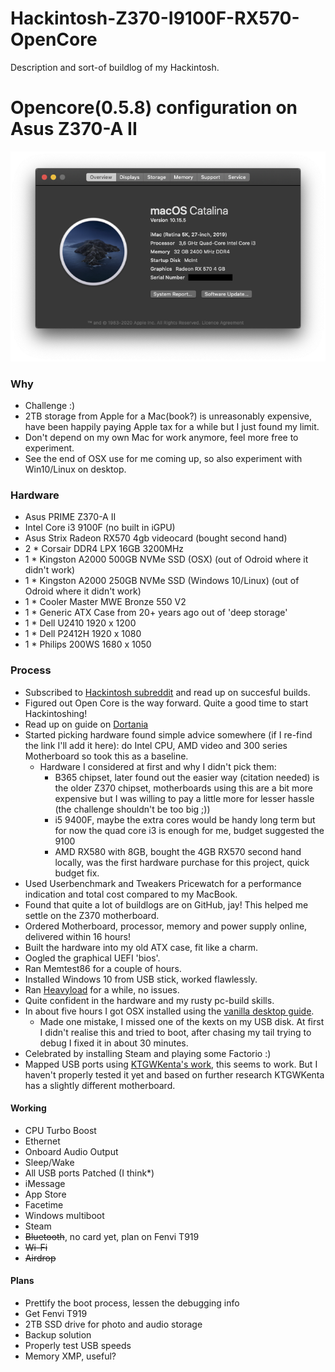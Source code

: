 # Hackintosh-Z370-I9100F-RX570-OpenCore
Description and sort-of buildlog of my Hackintosh.

# Opencore(0.5.8) configuration on Asus Z370-A II

![About My Mac](about.png)

### Why
- Challenge :)
- 2TB storage from Apple for a Mac(book?) is unreasonably expensive, have been happily paying Apple tax for a while but I just found my limit.
- Don't depend on my own Mac for work anymore, feel more free to experiment.
- See the end of OSX use for me coming up, so also experiment with Win10/Linux on desktop.

### Hardware

- Asus PRIME Z370-A II 
- Intel Core i3 9100F (no built in iGPU)
- Asus Strix Radeon RX570 4gb videocard (bought second hand)
- 2 * Corsair DDR4 LPX 16GB 3200MHz
- 1 * Kingston A2000 500GB NVMe SSD (OSX) (out of Odroid where it didn't work)
- 1 * Kingston A2000 250GB NVMe SSD (Windows 10/Linux) (out of Odroid where it didn't work)
- 1 * Cooler Master MWE Bronze 550 V2
- 1 * Generic ATX Case from 20+ years ago out of 'deep storage'
- 1 * Dell U2410 1920 x 1200
- 1 * Dell P2412H 1920 x 1080
- 1 * Philips 200WS 1680 x 1050

### Process
- Subscribed to [Hackintosh subreddit](http://reddit.com/r/hackintosh/) and read up on succesful builds.
- Figured out Open Core is the way forward. Quite a good time to start Hackintoshing!
- Read up on guide on [Dortania](https://github.com/dortania/OpenCore-Desktop-Guide)
- Started picking hardware found simple advice somewhere (if I re-find the link I'll add it here): do Intel CPU, AMD video and 300 series Motherboard so took this as a baseline.
  - Hardware I considered at first and why I didn't pick them:
    - B365 chipset, later found out the easier way (citation needed) is the older Z370 chipset, motherboards using this are a bit more expensive but I was willing to pay a little more for lesser hassle (the challenge shouldn't be too big ;))
    - i5 9400F, maybe the extra cores would be handy long term but for now the quad core i3 is enough for me, budget suggested the 9100
    - AMD RX580 with 8GB, bought the 4GB RX570 second hand locally, was the first hardware purchase for this project, quick budget fix. 
- Used Userbenchmark and Tweakers Pricewatch for a performance indication and total cost compared to my MacBook.
- Found that quite a lot of buildlogs are on GitHub, jay! This helped me settle on the Z370 motherboard.
- Ordered Motherboard, processor, memory and power supply online, delivered within 16 hours!
- Built the hardware into my old ATX case, fit like a charm.
- Oogled the graphical UEFI 'bios'.
- Ran Memtest86 for a couple of hours.
- Installed Windows 10 from USB stick, worked flawlessly.
- Ran [Heavyload](https://www.jam-software.com/heavyload) for a while, no issues.
- Quite confident in the hardware and my rusty pc-build skills.
- In about five hours I got OSX installed using the [vanilla desktop guide](https://github.com/dortania/OpenCore-Desktop-Guide).
  - Made one mistake, I missed one of the kexts on my USB disk. At first I didn't realise this and tried to boot, after chasing my tail trying to debug I fixed it in about 30 minutes.
- Celebrated by installing Steam and playing some Factorio :)
- Mapped USB ports using [KTGWKenta's work](https://github.com/KTGWKenta/Hackintosh-Asus-Z370a), this seems to work. But I haven't properly tested it yet and based on further research KTGWKenta has a slightly different motherboard. 

#### Working

- CPU Turbo Boost
- Ethernet
- Onboard Audio Output
- Sleep/Wake
- All USB ports Patched (I think*)
- iMessage
- App Store
- Facetime
- Windows multiboot
- Steam
- ~~Bluetooth~~, no card yet, plan on Fenvi T919
- ~~Wi-Fi~~
- ~~Airdrop~~

#### Plans

- Prettify the boot process, lessen the debugging info
- Get Fenvi T919
- 2TB SSD drive for photo and audio storage
- Backup solution
- Properly test USB speeds
- Memory XMP, useful?


